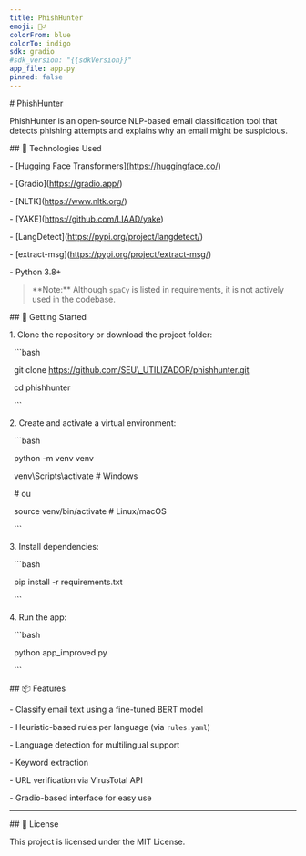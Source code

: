 ```yaml
---
title: PhishHunter
emoji: 🕵️‍♂️
colorFrom: blue
colorTo: indigo
sdk: gradio
#sdk_version: "{{sdkVersion}}"
app_file: app.py
pinned: false
---
```


\# PhishHunter 



PhishHunter is an open-source NLP-based email classification tool that detects phishing attempts and explains why an email might be suspicious.



\## 🔧 Technologies Used



\- \[Hugging Face Transformers](https://huggingface.co/)

\- \[Gradio](https://gradio.app/)

\- \[NLTK](https://www.nltk.org/)

\- \[YAKE](https://github.com/LIAAD/yake)

\- \[LangDetect](https://pypi.org/project/langdetect/)

\- \[extract-msg](https://pypi.org/project/extract-msg/)

\- Python 3.8+



> \*\*Note:\*\* Although `spaCy` is listed in requirements, it is not actively used in the codebase.



\## 🚀 Getting Started



1\. Clone the repository or download the project folder:



&nbsp;  ```bash

&nbsp;  git clone https://github.com/SEU\_UTILIZADOR/phishhunter.git

&nbsp;  cd phishhunter

&nbsp;  ```



2\. Create and activate a virtual environment:



&nbsp;  ```bash

&nbsp;  python -m venv venv

&nbsp;  venv\\Scripts\\activate    # Windows

&nbsp;  # ou

&nbsp;  source venv/bin/activate  # Linux/macOS

&nbsp;  ```



3\. Install dependencies:



&nbsp;  ```bash

&nbsp;  pip install -r requirements.txt

&nbsp;  ```



4\. Run the app:



&nbsp;  ```bash

&nbsp;  python app\_improved.py

&nbsp;  ```



\## 📦 Features



\- Classify email text using a fine-tuned BERT model

\- Heuristic-based rules per language (via `rules.yaml`)

\- Language detection for multilingual support

\- Keyword extraction

\- URL verification via VirusTotal API

\- Gradio-based interface for easy use



---



\## 📜 License



This project is licensed under the MIT License.


